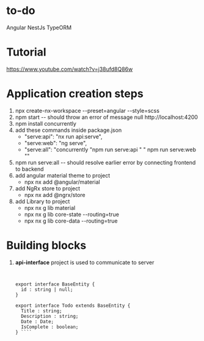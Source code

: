 # to-do
Angular NestJs TypeORM
# Tutorial
https://www.youtube.com/watch?v=j38ufd8Q86w
# Application creation steps
1)  npx create-nx-workspace --preset=angular --style=scss
2)  npm start -- should throw an error of message null http://localhost:4200
3)  npm install concurrently
4)  add these commands inside package.json
    * "serve:api": "nx run api:serve",
    * "serve:web": "ng serve",
    * "serve:all": "concurrently \"npm run serve:api \" \" npm run serve:web \""
5) npm run serve:all -- should resolve earlier error by connecting frontend to backend
6) add angular material theme to project 
    * npx nx add @angular/material
7) add NgRx store to project
    * npx nx add @ngrx/store
8) add Library to project
    * npx nx g lib material
    * npx nx g lib core-state --routing=true
    * npx nx g lib core-data --routing=true

# Building blocks

1) **api-interface** project is used to communicate to server
   ```` let's create data-model to api-interface project's api-interface.ts


   export interface BaseEntity {
     id : string | null;
   }

   export interface Todo extends BaseEntity {
     Title : string;
     Description : string;
     Date : Date;
     IsComplete : boolean;
   } ````
 
